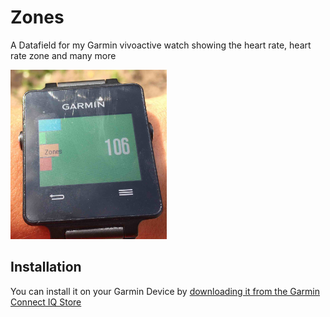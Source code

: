# Zones
A Datafield for my Garmin vivoactive watch showing the heart rate, heart rate zone and many more

<img src="https://github.com/egde/Zones/raw/master/other/IMG_3648_small.jpg" width=250></img>

## Installation
You can install it on your Garmin Device by [downloading it from the Garmin Connect IQ Store](https://apps.garmin.com/en-US/apps/619eb63c-c121-4001-949c-bcac53646303)

